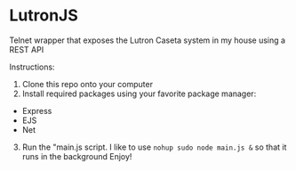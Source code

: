 # LutronJS
 Telnet wrapper that exposes the Lutron Caseta system in my house using a REST API

Instructions:
1) Clone this repo onto your computer
2) Install required packages using your favorite package manager:
 - Express
 - EJS
 - Net
3) Run the "main.js script. I like to use ```nohup sudo node main.js &``` so that it runs in the background
Enjoy!
